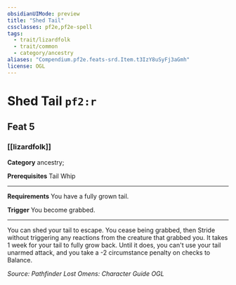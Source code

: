 ```yaml
---
obsidianUIMode: preview
title: "Shed Tail"
cssclasses: pf2e,pf2e-spell
tags:
  - trait/lizardfolk
  - trait/common
  - category/ancestry
aliases: "Compendium.pf2e.feats-srd.Item.t3IzY8uSyFj3aGmh"
license: OGL
---
```

# Shed Tail `pf2:r`
## Feat 5
### [[lizardfolk]]

**Category** ancestry; 



**Prerequisites** Tail Whip
* * *
**Requirements** You have a fully grown tail.

**Trigger** You become grabbed.

* * *

You can shed your tail to escape. You cease being grabbed, then Stride without triggering any reactions from the creature that grabbed you. It takes 1 week for your tail to fully grow back. Until it does, you can't use your tail unarmed attack, and you take a -2 circumstance penalty on checks to Balance.

*Source: Pathfinder Lost Omens: Character Guide*
*OGL*